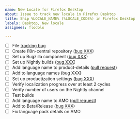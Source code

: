 ```yaml
---
name: New Locale for Firefox Desktop
about: Issue to track new locale in Firefox Desktop
title: Ship %LOCALE_NAME% (%LOCALE_CODE%) in Firefox Desktop
labels: Desktop, New locale
assignees: flodolo

---
```


- [ ] File [tracking bug](https://bugzilla.mozilla.org/show_bug.cgi?id=fx-l10n-)
- [ ] Create l10n-central repository ([bug XXX](https://bugzilla.mozilla.org/show_bug.cgi?id=XXX))
- [ ] Set up Bugzilla component ([bug XXX](https://bugzilla.mozilla.org/show_bug.cgi?id=XXX))
- [ ] Set up Nightly builds ([bug XXX](https://bugzilla.mozilla.org/show_bug.cgi?id=XXX))
- [ ] Add language name to product-details ([pull request](https://github.com/mozilla-releng/product-details/pull/XXX))
- [ ] Add to language names ([bug XXX](https://bugzilla.mozilla.org/show_bug.cgi?id=XXX))
- [ ] Set up productization settings ([bug XXX](https://bugzilla.mozilla.org/show_bug.cgi?id=XXX))
- [ ] Verify localization progress over at least 2 cycles
- [ ] Verify number of users on the Nightly channel
- [ ] Test builds
- [ ] Add language name to AMO ([pull request](https://github.com/mozilla/addons-frontend/pull/XXX))
- [ ] Add to Beta/Release ([bug XXX](https://bugzilla.mozilla.org/show_bug.cgi?id=XXX))
- [ ] Fix language pack details on AMO
